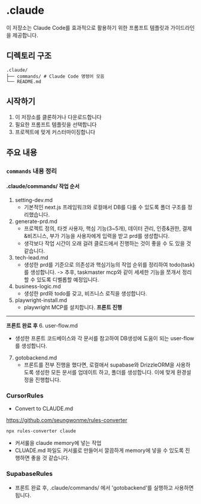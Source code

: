 # .claude

이 저장소는 Claude Code를 효과적으로 활용하기 위한 프롬프트 템플릿과 가이드라인을 제공합니다.

## 디렉토리 구조

```shell
.claude/
├── commands/ # Claude Code 명령어 모음
└── README.md
```

## 시작하기

1. 이 저장소를 클론하거나 다운로드합니다
2. 필요한 프롬프트 템플릿을 선택합니다
3. 프로젝트에 맞게 커스터마이징합니다

## 주요 내용

### `commands` 내용 정리

#### .claude/commands/ 작업 순서

1. setting-dev.md
   - 기본적인 next.js 프레임워크와 로컬애서 DB를 다룰 수 있도록 폴더 구조를 정리했습니다.
2. generate-prd.md
   - 프로젝트 정의, 타겟 사용자, 핵심 기능(3~5개), 데이터 관리, 인증&권한, 결제&비즈니스, 부가 기능을 사용자에게 입력을 받고 prd를 생성합니다.
   - 생각보다 작업 시간이 오래 걸려 클로드에서 진행하는 것이 좋을 수 도 있을 것 같습니다.
3. tech-lead.md
   - 생성한 prd를 기준으로 의존성과 핵심기능의 작업 순위를 정리하여 todo(task)를 생성합니다. -> 추후, taskmaster mcp와 같이 세세한 기능을 쪼개서 정리할 수 있도록 디벨롭할 예정입니다.
4. business-logic.md
   - 생성한 prd와 todo를 갖고, 비즈니스 로직을 생성합니다.
5. playwright-install.md
   - playwright MCP를 설치합니다.
     **프론트 진행**

---

**프론트 완료 후** 6. user-flow.md

- 생성한 프론트 코드베이스와 각 문서를 참고하여 DB생성에 도움이 되는 user-flow를 생성합니다.

7. gotobackend.md
   - 프론트를 전부 진행을 했다면, 로컬애서 supabase와 DrizzleORM을 사용하도록 생성한 모든 문서를 업데이트 하고, 폴더를 생성합니다. 이에 맞게 환경설정을 진행합니다.

### CursorRules

- Convert to CLAUDE.md

https://github.com/seungwonme/rules-converter

`npx rules-converter claude`

- 커서룰을 claude memory에 넣는 작업
- CLUADE.md 파일도 커서룰로 만들어서 깔끔하게 memory에 넣을 수 있도록 진행하면 좋을 것 같습니다.

### SupabaseRules

- 프론트 완료 후, .claude/commands/ 에서 'gotobackend'를 실행하고 사용하면 됩니다.
